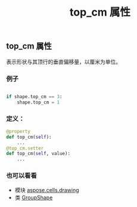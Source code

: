 ﻿---
title: top_cm 属性
second_title: Aspose.Cells for Python via .NET API 参考资料
description:
type: docs
weight: 1080
url: /zh/python-net/aspose.cells.drawing/groupshape/top_cm/
is_root: false
---
## top_cm 属性

表示形状与其顶行的垂直偏移量，以厘米为单位。

### 例子

```python

if shape.top_cm == 3:
    shape.top_cm = 1

```
### 定义：
```python
@property
def top_cm(self):
    ...
@top_cm.setter
def top_cm(self, value):
    ...
```

### 也可以看看
* 模块 [aspose.cells.drawing](../../)
* 类 [GroupShape](/cells/zh/python-net/aspose.cells.drawing/groupshape)
